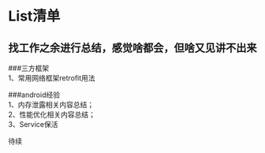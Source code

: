 List清单
============================================
找工作之余进行总结，感觉啥都会，但啥又见讲不出来<br />
-------------------------------------------
###三方框架<br />
1、常用网络框架retrofit用法<br />

###android经验<br />
1、内存泄露相关内容总结；<br />
2、性能优化相关内容总结；<br />
3、Service保活<br />

待续
